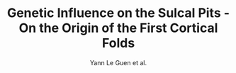 ---
author: Yann Le Guen et al.
title: Genetic Influence on the Sulcal Pits - On the Origin of the First Cortical Folds
journal: Cerebral Cortex
year: 2017
type: article
url: https -//academic.oup.com/cercor/article/3746075
team: yes
---